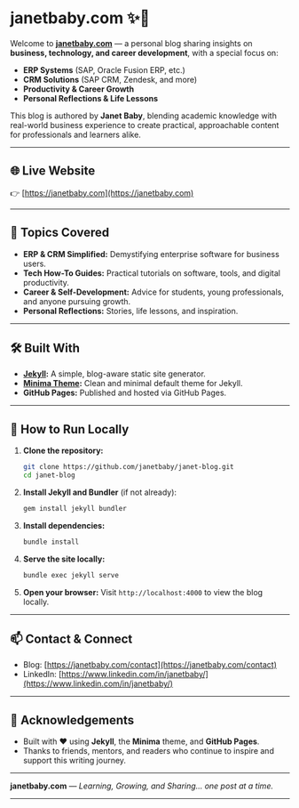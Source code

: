 
# janetbaby.com ✨📝

Welcome to **[janetbaby.com](https://janetbaby.com)** — a personal blog sharing insights on **business, technology, and career development**, with a special focus on:

* **ERP Systems** (SAP, Oracle Fusion ERP, etc.)
* **CRM Solutions** (SAP CRM, Zendesk, and more)
* **Productivity & Career Growth**
* **Personal Reflections & Life Lessons**

This blog is authored by **Janet Baby**, blending academic knowledge with real-world business experience to create practical, approachable content for professionals and learners alike.

---

## 🌐 Live Website

👉 [https://janetbaby.com](https://janetbaby.com)

---

## 📌 Topics Covered

* **ERP & CRM Simplified:** Demystifying enterprise software for business users.
* **Tech How-To Guides:** Practical tutorials on software, tools, and digital productivity.
* **Career & Self-Development:** Advice for students, young professionals, and anyone pursuing growth.
* **Personal Reflections:** Stories, life lessons, and inspiration.

---

## 🛠 Built With

* **[Jekyll](https://jekyllrb.com/):** A simple, blog-aware static site generator.
* **[Minima Theme](https://github.com/jekyll/minima):** Clean and minimal default theme for Jekyll.
* **GitHub Pages:** Published and hosted via GitHub Pages.

---

## 🚀 How to Run Locally

1. **Clone the repository:**

   ```bash
   git clone https://github.com/janetbaby/janet-blog.git
   cd janet-blog
   ```

2. **Install Jekyll and Bundler** (if not already):

   ```bash
   gem install jekyll bundler
   ```

3. **Install dependencies:**

   ```bash
   bundle install
   ```

4. **Serve the site locally:**

   ```bash
   bundle exec jekyll serve
   ```

5. **Open your browser:**
   Visit `http://localhost:4000` to view the blog locally.

---

## 📫 Contact & Connect

* Blog: [https://janetbaby.com/contact](https://janetbaby.com/contact)
* LinkedIn: [https://www.linkedin.com/in/janetbaby/](https://www.linkedin.com/in/janetbaby/)

---

## 🙌 Acknowledgements

* Built with ❤️ using **Jekyll**, the **Minima** theme, and **GitHub Pages**.
* Thanks to friends, mentors, and readers who continue to inspire and support this writing journey.

---

**janetbaby.com** — *Learning, Growing, and Sharing... one post at a time.*

---
